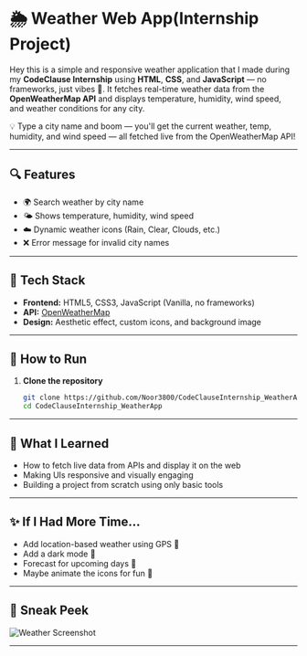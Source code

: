 # 🌦️ Weather Web App(Internship Project)

Hey this is a simple and responsive weather application that I made during my **CodeClause Internship** using **HTML**, **CSS**, and **JavaScript** — no frameworks, just vibes 💫. It fetches real-time weather data from the **OpenWeatherMap API** and displays temperature, humidity, wind speed, and weather conditions for any city.

💡 Type a city name and boom — you'll get the current weather, temp, humidity, and wind speed — all fetched live from the OpenWeatherMap API!

---

## 🔍 Features

- 🌍 Search weather by city name
- 🌤️ Shows temperature, humidity, wind speed
- ☁️ Dynamic weather icons (Rain, Clear, Clouds, etc.)
- ❌ Error message for invalid city names

---

## 🧪 Tech Stack

- **Frontend:** HTML5, CSS3, JavaScript (Vanilla, no frameworks)
- **API:** [OpenWeatherMap](https://openweathermap.org/)
- **Design:** Aesthetic effect, custom icons, and background image

---

## 🚀 How to Run

1. **Clone the repository**
   ```bash
   git clone https://github.com/Noor3800/CodeClauseInternship_WeatherApp.git
   cd CodeClauseInternship_WeatherApp

---

## 🧠 What I Learned

- How to fetch live data from APIs and display it on the web
- Making UIs responsive and visually engaging
- Building a project from scratch using only basic tools

---

## ✨ If I Had More Time...

- Add location-based weather using GPS 📍
- Add a dark mode 🌙
- Forecast for upcoming days 📆
- Maybe animate the icons for fun 🔄


---

## 📸 Sneak Peek


![Weather Screenshot](images/weather-app.png)


---
